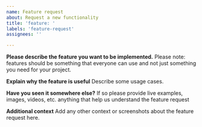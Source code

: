 ```yaml
---
name: Feature request
about: Request a new functionality
title: 'feature: '
labels: 'feature-request'
assignees: ''

---
```


**Please describe the feature you want to be implemented.**
Please note: features should be something that everyone can use and not just something you need for your project.

**Explain why the feature is useful**
Describe some usage cases.

**Have you seen it somewhere else?**
If so please provide live examples, images, videos, etc. anything that help us understand the feature request

**Additional context**
Add any other context or screenshots about the feature request here.
